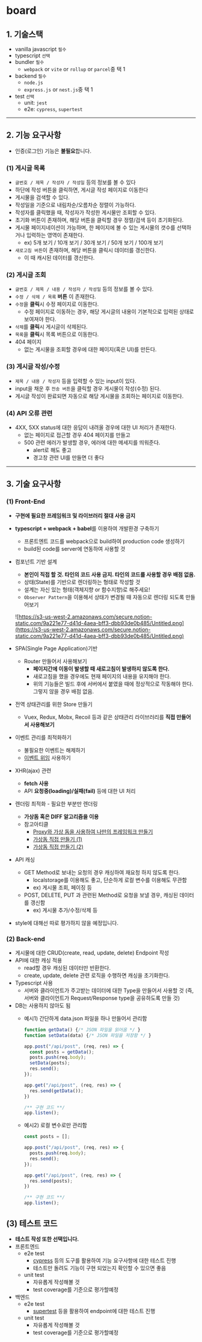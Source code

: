 # board

## 1. 기술스택

- vanilla javascript `필수`
- typescript `선택`
- bundler `필수`
    - `webpack` or `vite` or `rollup` or `parcel`중 택 1
- backend `필수`
    - `node.js`
    - `express.js` or `nest.js`중 택 1
- test `선택`
    - unit: `jest`
    - e2e: `cypress`, `supertest`

---

## 2. 기능 요구사항

* 인증(로그인) 기능은 **불필요**합니다.

### (1) 게시글 목록

- `글번호 / 제목 / 작성자 / 작성일` 등의 정보를 볼 수 있다
- 하단에 작성 버튼을 클릭하면, 게시글 작성 페이지로 이동한다
- 게시물을 검색할 수 있다.
- 작성일을 기준으로 내림차순/오름차순 정렬이 가능하다.
- 작성자를 클릭했을 때, 작성자가 작성한 게시물만 조회할 수 있다.
- 초기화 버튼이 존재하며, 해당 버튼을 클릭할 경우 정렬/검색 등이 초기화된다.
- 게시물 페이지네이션이 가능하며, 한 페이지에 볼 수 있는 게시물의 갯수를 선택하거나 입력하는 영역이 존재한다.
    - ex) 5개 보기 / 10개 보기 / 30개 보기 / 50개 보기 / 100개 보기
- `새로고침 버튼`이 존재하며, 해당 버튼을 클릭시 데이터를 갱신한다.
    - 이 때 캐시된 데이터를 갱신한다.

### (2) 게시글 조회

- `글번호 / 제목 / 내용 / 작성자 / 작성일` 등의 정보를 볼 수 있다.
- `수정 / 삭제 / 목록` **버튼** 이 존재한다.
- `수정`을 **클릭**시 수정 페이지로 이동한다.
    - 수정 페이지로 이동하는 경우, 해당 게시글의 내용이 기본적으로 입력된 상태로 보여져야 한다.
- `삭제`를 **클릭**시 게시글이 삭제된다.
- `목록`을 **클릭**시 목록 버튼으로 이동한다.
- 404 페이지
    - 없는 게시물을 조회할 경우에 대한 페이지(혹은 UI)를 만든다.

### (3) 게시글 작성/수정

- `제목 / 내용 / 작성자` 등을 입력할 수 있는 input이 있다.
- input을 채운 후 `전송 버튼`을 클릭할 경우 게시물이 작성(수정) 된다.
- 게시글 작성이 완료되면 자동으로 해당 게시물을 조회하는 페이지로 이동한다.

### (4) API 오류 관련

- 4XX, 5XX status에 대한 응답이 내려올 경우에 대한 UI 처리가 존재한다.
    - 없는 페이지로 접근할 경우 404 페이지를 만들고
    - 500 관련 에러가 발생할 경우, 에러에 대한 메세지를 띄워준다.
        - alert로 해도 좋고
        - 경고창 관련 UI를 만들면 더 좋다

---

## 3. 기술 요구사항

### (1) Front-End

- **구현에 필요한 프레임워크 및 라이브러리 절대 사용 금지**
- **typescript + webpack + babel**를 이용하여 개발환경 구축하기
    - 프론트엔트 코드를 webpack으로 build하여 production code 생성하기
    - build된 code를 server에 연동하여 사용할 것
- 컴포넌트 기반 설계
    - **본인이 직접 할 것. 타인의 코드 사용 금지. 타인의 코드를 사용할 경우 배점 없음.**
    - 상태(State)를 기반으로 렌더링하는 형태로 작성할 것
    - 설계는 자신 있는 형태(객체지향 or 함수지향)로 해주세요!
    - `Observer Pattern`을 이용해서 상태가 변경될 때 자동으로 렌더링 되도록 만들어보기
    
    ![https://s3-us-west-2.amazonaws.com/secure.notion-static.com/9a221e77-d41d-4aea-bff3-dbb93de0b485/Untitled.png](https://s3-us-west-2.amazonaws.com/secure.notion-static.com/9a221e77-d41d-4aea-bff3-dbb93de0b485/Untitled.png)
    
- SPA(Single Page Application)기반
    - Router 만들어서 사용해보기
        - **페이지간에 이동이 발생할 때 새로고침이 발생하지 않도록 한다.**
        - 새로고침을 했을 경우에도 현재 페이지의 내용을 유지해야 한다.
        - 위의 기능들은 빌드 후에 서버에서 붙였을 때에 정상적으로 작동해야 한다. 그렇지 않을 경우 배점 없음.
- 전역 상태관리를 위한 Store 만들기
    - Vuex, Redux, Mobx, Recoil 등과 같은 상태관리 라이브러리를 **직접 만들어서 사용해보기**
- 이벤트 관리를 최적화하기
    - 불필요한 이벤트는 해제하기
    - [이벤트 위임](https://ko.javascript.info/event-delegation) 사용하기
- XHR(ajax) 관련
    - **fetch 사용**
    - API **요청중(loading)/실패(fail)** 등에 대한 UI 처리
- 렌더링 최적화 - 필요한 부분만 렌더링
    - **가상돔 혹은 DIFF 알고리즘을 이용**
    - 참고아티클
        - [Proxy와 가상 돔을 사용하여 나만의 프레임워크 만들기](https://meetup.toast.com/posts/158)
        - [가상돔 직접 만들기 (1)](https://medium.com/@deathmood/how-to-write-your-own-virtual-dom-ee74acc13060)
        - [가상돔 직접 만들기 (2)](https://medium.com/@deathmood/write-your-virtual-dom-2-props-events-a957608f5c76)
- API 캐싱
    - GET Method로 보내는 요청의 경우 캐싱하여 재요청 하지 않도록 한다.
        - localstorage를 이용해도 좋고, 단순하게 로컬 변수를 이용해도 무관함
        - ex) 게시물 조회, 페이징 등
    - POST, DELETE, PUT 과 관련된 Method로 요청을 보낼 경우, 캐싱된 데이터를 갱신함
        - ex) 게시물 추가/수정/삭제 등
- style에 대해선 따로 평가하지 않을 예정입니다.

### (2) Back-end

- 게시물에 대한 CRUD(create, read, update, delete) Endpoint 작성
- API에 대한 캐싱 적용
    - read할 경우 캐싱된 데이터만 반환한다.
    - create, update, delete 관련 로직을 수행하면 캐싱을 초기화한다.
- Typescript 사용
    - 서버와 클라이언트가 주고받는 데이터에 대한  Type을 만들어서 사용할 것
    (즉, 서버와 클라이언트가 Request/Response type을 공유하도록 만들 것)
- DB는 사용하지 않아도 됨
    - 예시1) 간단하게 data.json 파일을 하나 만들어서 관리함
        
        ```jsx
        function getData() {/* JSON 파일을 읽어옴 */ }
        function setData(data) {/* JSON 파일을 저장함 */ }
        
        app.post("/api/post", (req, res) => {
          const posts = getData();
          posts.push(req.body);
          setData(posts);
          res.send();
        });
        
        app.get("/api/post", (req, res) => {
          res.send(getData());
        })
        
        /** 구현 코드 **/
        app.listen();
        ```
        
    - 예시2) 로컬 변수로만 관리함
        
        ```jsx
        const posts = [];
        
        app.post("/api/post", (req, res) => {
          posts.push(req.body);
          res.send();
        });
        
        app.get("/api/post", (req, res) => {
          res.send(posts);
        })
        
        /** 구현 코드 **/
        app.listen();
        ```
        

## (3) 테스트 코드

- **테스트 작성 또한 선택입니다.**
- 프론트엔드
    - e2e test
        - [cypress](https://www.cypress.io/) 등의 도구를 활용하여 기능 요구사항에 대한 테스트 진행
        - 테스트만 돌려도 기능이 구현 되었는지 확인할 수 있으면 좋음
    - unit test
        - 자유롭게 작성해볼 것
        - test coverage를 기준으로 평가할예정
- 백엔드
    - e2e test
        - [supertest](https://www.npmjs.com/package/supertest) 등을 활용하여 endpoint에 대한 테스트 진행
    - unit test
        - 자유롭게 작성해볼 것
        - test coverage를 기준으로 평가할예정
